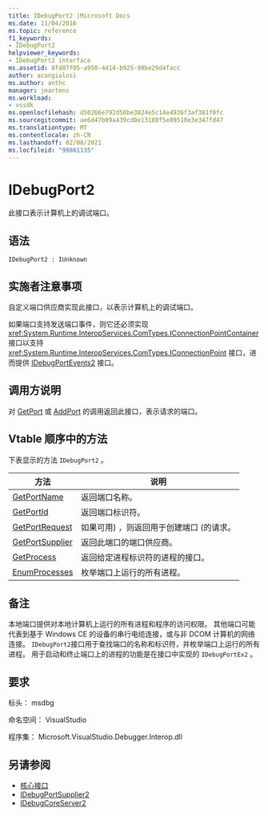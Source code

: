 ```yaml
---
title: IDebugPort2 |Microsoft Docs
ms.date: 11/04/2016
ms.topic: reference
f1_keywords:
- IDebugPort2
helpviewer_keywords:
- IDebugPort2 interface
ms.assetid: 8fd87f05-a950-4d14-b925-98be29d4facc
author: acangialosi
ms.author: anthc
manager: jmartens
ms.workload:
- vssdk
ms.openlocfilehash: d50266e792d58be3824e5c14e4936f3af381f0fc
ms.sourcegitcommit: ae6d47b09a439cd0e13180f5e89510e3e347fd47
ms.translationtype: MT
ms.contentlocale: zh-CN
ms.lasthandoff: 02/08/2021
ms.locfileid: "99861135"
---
```

# <a name="idebugport2"></a>IDebugPort2
此接口表示计算机上的调试端口。

## <a name="syntax"></a>语法

```
IDebugPort2 : IUnknown
```

## <a name="notes-for-implementers"></a>实施者注意事项
 自定义端口供应商实现此接口，以表示计算机上的调试端口。

 如果端口支持发送端口事件，则它还必须实现 <xref:System.Runtime.InteropServices.ComTypes.IConnectionPointContainer> 接口以支持 <xref:System.Runtime.InteropServices.ComTypes.IConnectionPoint> 接口，进而提供 [IDebugPortEvents2](../../../extensibility/debugger/reference/idebugportevents2.md) 接口。

## <a name="notes-for-callers"></a>调用方说明
 对 [GetPort](../../../extensibility/debugger/reference/idebugportsupplier2-getport.md) 或 [AddPort](../../../extensibility/debugger/reference/idebugportsupplier2-addport.md) 的调用返回此接口，表示请求的端口。

## <a name="methods-in-vtable-order"></a>Vtable 顺序中的方法
 下表显示的方法 `IDebugPort2` 。

|方法|说明|
|------------|-----------------|
|[GetPortName](../../../extensibility/debugger/reference/idebugport2-getportname.md)|返回端口名称。|
|[GetPortId](../../../extensibility/debugger/reference/idebugport2-getportid.md)|返回端口标识符。|
|[GetPortRequest](../../../extensibility/debugger/reference/idebugport2-getportrequest.md)|如果可用) ，则返回用于创建端口 (的请求。|
|[GetPortSupplier](../../../extensibility/debugger/reference/idebugport2-getportsupplier.md)|返回此端口的端口供应商。|
|[GetProcess](../../../extensibility/debugger/reference/idebugport2-getprocess.md)|返回给定进程标识符的进程的接口。|
|[EnumProcesses](../../../extensibility/debugger/reference/idebugport2-enumprocesses.md)|枚举端口上运行的所有进程。|

## <a name="remarks"></a>备注
 本地端口提供对本地计算机上运行的所有进程和程序的访问权限。 其他端口可能代表到基于 Windows CE 的设备的串行电缆连接，或与非 DCOM 计算机的网络连接。 `IDebugPort2`接口用于查找端口的名称和标识符，并枚举端口上运行的所有进程。 用于启动和终止端口上的进程的功能是在接口中实现的 `IDebugPortEx2` 。

## <a name="requirements"></a>要求
 标头： msdbg

 命名空间： VisualStudio

 程序集： Microsoft.VisualStudio.Debugger.Interop.dll

## <a name="see-also"></a>另请参阅
- [核心接口](../../../extensibility/debugger/reference/core-interfaces.md)
- [IDebugPortSupplier2](../../../extensibility/debugger/reference/idebugportsupplier2.md)
- [IDebugCoreServer2](../../../extensibility/debugger/reference/idebugcoreserver2.md)
